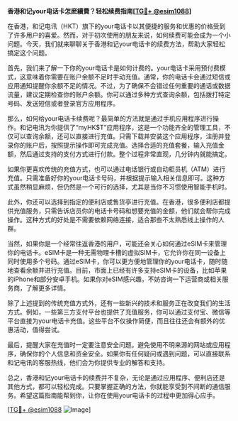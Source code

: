 **香港和记your电话卡怎麽續費？轻松续费指南[[TG💪+ @esim1088](https://t.me/s/esim1088)]**

在香港，和记电讯（HKT）旗下的your电话卡以其便捷的服务和优惠的价格受到了许多用户的喜爱。然而，对于初次使用的朋友来说，如何续费可能会成为一个小问题。今天，我们就来聊聊关于香港和记your电话卡的续费方法，帮助大家轻松搞定这个问题。

首先，我们来了解一下你的your电话卡是如何计费的。your电话卡采用预付费模式，这意味着你需要在账户余额不足时手动充值。通常，你的电话卡会通过短信或应用通知提醒你余额不足的情况。不过，为了确保不会错过任何重要的通话或数据流量，建议定期检查你的账户余额。你可以通过多种方式查询余额，包括拨打特定号码、发送短信或者登录官方应用程序。

那么，如何给your电话卡续费呢？最简单的方法就是通过手机应用程序进行操作。和记电讯为你提供了“myHK$T”应用程序，这是一个功能齐全的管理工具，不仅可以查询余额，还可以直接进行充值。只需下载并安装这个应用程序，注册并登录你的账户后，按照提示操作即可完成充值。选择合适的充值套餐，输入充值金额，然后通过支持的支付方式进行付款。整个过程非常直观，几分钟内就能搞定。

如果你更喜欢传统的充值方式，也可以通过电话银行或自动柜员机（ATM）进行充值。只需准备好你的your电话卡号码，并根据提示输入相关信息即可。这种方式虽然稍显麻烦，但仍然是一个可行的选择，尤其是当你不习惯使用智能手机时。

此外，你还可以选择到指定的便利店或售货亭进行充值。在香港，很多便利店都提供充值服务，只需告诉店员你的电话卡号码和想要充值的金额，他们就会帮你完成操作。这种方式的好处是不需要依赖网络连接，适合那些不太熟悉线上操作的人群。

当然，如果你是一个经常往返香港的用户，可能还会关心如何通过eSIM卡来管理你的电话卡。eSIM卡是一种无需物理卡槽的虚拟SIM卡，它允许你在同一设备上同时使用多个号码。通过eSIM卡，你可以更方便地管理你的your电话卡，随时随地查看余额并进行充值。目前，市面上已经有许多支持eSIM卡的设备，比如苹果的iPhone和部分安卓手机。如果你对eSIM感兴趣，不妨咨询一下运营商或相关服务商，了解更多详情。

除了上述提到的传统充值方式外，还有一些新兴的技术和服务正在改变我们的生活方式。例如，一些第三方支付平台也提供了充值服务，你可以通过支付宝、微信等平台直接为your电话卡充值。这些平台不仅操作简便，而且往往还会有额外的优惠活动，值得尝试。

最后，提醒大家在充值时一定要注意安全问题。避免使用不明来源的网站或应用程序，确保你的个人信息和资金安全。如果你有任何疑问或遇到问题，可以直接联系和记电讯的客服热线，他们会为你提供专业的解答和支持。

总之，香港和记your电话卡的续费并不复杂，无论是通过应用程序、便利店还是其他方式，都可以轻松完成。只要掌握正确的方法，你就能享受到不间断的通信服务。希望这篇指南能帮到你，让你在使用your电话卡的过程中更加得心应手。

[[TG💪+ @esim1088](https://t.me/s/esim1088) ![Image](https://i.postimg.cc/4NQfJmqS/Snipaste-2025-05-13-00-14-12.png)]